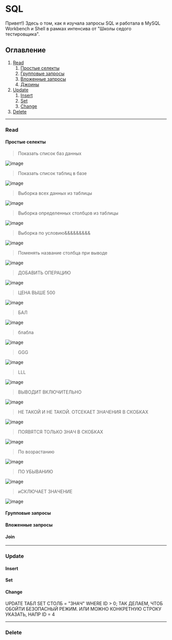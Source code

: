 # SQL
Привет!) Здесь о том, как я изучала запросы SQL и работала в MySQL Workbench и Shell в рамках интенсива от "Школы седого тестировщика".

## Оглавление
1. [Read](#create)
    1. [Простые селекты](#простые-селекты)
    2. [Групповые запросы](#групповые-запросы)
    3. [Вложенные запросы](#вложенные-запросы)
    4. [Джоины](#Join)
2. [Update](#update)
    1. [Insert](#insert)
    2. [Set](#set)
    3. [Change](#change)
4. [Delete](#delete)

_____

### Read
#### Простые селекты
>Показать список баз данных

![image](https://github.com/HappyToster/SQL/assets/97261554/350da904-e02c-475d-9c81-3c0da632fe93)

>Показать список таблиц в базе

![image](https://github.com/HappyToster/SQL/assets/97261554/7eb24c5a-d74f-4870-ac65-95ce79dfc945)

>Выборка всех данных из таблицы

![image](https://github.com/HappyToster/SQL/assets/97261554/bb8e0513-88d1-4f98-816b-e2d5ffeaca30)

>Выборка определенных столбцов из таблицы

![image](https://github.com/HappyToster/SQL/assets/97261554/c78a962a-43f3-4cae-9f23-4cc90f73dc98)

>Выборка  по условию&&&&&&&&&

![image](https://github.com/HappyToster/SQL/assets/97261554/4136d2ca-aa09-4914-b429-7fbca3bbfd3f)

>Поменять название столбца при выводе

![image](https://github.com/HappyToster/SQL/assets/97261554/3057a83b-df78-428b-97cf-13edd3b377f3)

>ДОБАВИТЬ ОПЕРАЦИЮ

![image](https://github.com/HappyToster/SQL/assets/97261554/679a729e-7d31-4470-9a29-e176777cdc74)

>ЦЕНА ВЫШЕ 500

![image](https://github.com/HappyToster/SQL/assets/97261554/536188fd-e487-40ca-9333-dc9d22d18ed9)

>БАЛ

![image](https://github.com/HappyToster/SQL/assets/97261554/1d5d1494-c299-4cf4-b4ce-86e9163d6bfb)

>блабла

![image](https://github.com/HappyToster/SQL/assets/97261554/0711a9bc-0edf-4d9e-9219-c2174c8c3d1d)

>GGG

![image](https://github.com/HappyToster/SQL/assets/97261554/5010710a-9f91-441d-ba7e-3f0aec565a31)

>LLL

![image](https://github.com/HappyToster/SQL/assets/97261554/01ea2703-fab2-4ae8-af16-f2068b5b7c4c)

>ВЫВОДИТ ВКЛЮЧИТЕЛЬНО

![image](https://github.com/HappyToster/SQL/assets/97261554/a763736c-02db-4d06-9052-4311e1ff7223)
										
>НЕ ТАКОЙ И НЕ ТАКОЙ. ОТСЕКАЕТ ЗНАЧЕНИЯ В СКОБКАХ

![image](https://github.com/HappyToster/SQL/assets/97261554/7b52e790-fcc1-4233-828d-088c06014db3)
							
>ПОЯВЯТСЯ ТОЛЬКО ЗНАЧ В СКОБКАХ

![image](https://github.com/HappyToster/SQL/assets/97261554/e403382c-dae1-4ae9-a92e-e7f8d5ce07f4)

>По возрастанию

![image](https://github.com/HappyToster/SQL/assets/97261554/8ef487eb-549c-4d7f-928c-0f50c78ed66e)

>ПО УБЫВАНИЮ

![image](https://github.com/HappyToster/SQL/assets/97261554/07da9260-a944-41a4-93a0-b38b05b8e473)

>иСКЛЮЧАЕТ ЗНАЧЕНИЕ

![image](https://github.com/HappyToster/SQL/assets/97261554/9e0bbc7b-247f-4681-8931-b9b7241361ab)

#### Групповые запросы

#### Вложенные запросы

#### Join
	
_____

### Update
#### Insert

#### Set

#### Change
UPDATE ТАБЛ SET СТОЛБ = "ЗНАЧ" WHERE ID > 0; ТАК ДЕЛАЕМ, ЧТОБ ОБОЙТИ БЕЗОПАСНЫЙ РЕЖИМ. ИЛИ МОЖНО КОНКРЕТНУЮ СТРОКУ УКАЗАТЬ, НАПР ID = 4	

_____

### Delete
